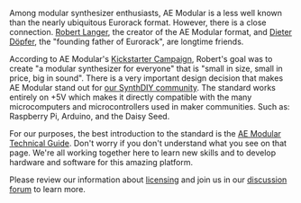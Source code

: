 Among modular synthesizer enthusiasts, AE Modular is a less well known than the nearly ubiquitous Eurorack format. However, there is a close connection. [Robert Langer](https://www.tangiblewaves.com/about.html), the creator of the AE Modular format, and [Dieter Döpfer](https://www.soundonsound.com/people/modular-profile-dieter-doepfer), the "founding father of Eurorack", are longtime friends.

According to AE Modular's [Kickstarter Campaign](https://www.kickstarter.com/projects/562102529/ae-modular-a-modular-synthesizer-for-everyone), Robert's goal was to create "a modular synthesizer for everyone" that is "small in size, small in price, big in sound". There is a very important design decision that makes AE Modular stand out for [our SynthDIY community](https://github.com/orgs/clectric-diy/discussions). The standard works entirely on +5V which makes it directly compatible with the many microcomputers and microcontrollers used in maker communities. Such as: Raspberry Pi, Arduino, and the Daisy Seed.

For our purposes, the best introduction to the standard is the [AE Modular Technical Guide](https://wiki.aemodular.com/#/diy/aemodular-technical-guide). Don't worry if you don't understand what you see on that page. We're all working together here to learn new skills and to develop hardware and software for this amazing platform.

Please review our information about [licensing](licensing.md) and join us in our [discussion forum](https://github.com/orgs/clectric-diy/discussions) to learn more.
